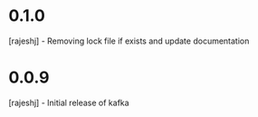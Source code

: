 # 0.1.0
[rajeshj] - Removing lock file if exists and update documentation
# 0.0.9

[rajeshj] - Initial release of kafka
